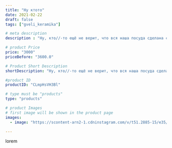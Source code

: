 ```yaml
---
title: "Ну ктото"
date: 2021-02-22
draft: false
tags: ["gveli_keramika"]

# meta description
description : "Ну, кто//-то ещё не верит, что вся наша посуда сделана с любовью?!❤️ Это нерукотвопное пятно ❤️от глазури на столе должно всех окончательно убедить!!! ❤️😁😁😁"

# product Price
price: "3000"
priceBefore: "3600.0"

# Product Short Description
shortDescription: "Ну, кто//-то ещё не верит, что вся наша посуда сделана с любовью?!❤️ Это нерукотвопное пятно ❤️от глазури на столе должно всех окончательно убедить!!! ❤️😁😁😁"

#product ID
productID: "CLmpHsVH3Bl"

# type must be "products"
type: "products"

# product Images
# first image will be shown in the product page
images:
  - image: "https://scontent-arn2-1.cdninstagram.com/v/t51.2885-15/e35/152111913_782858369301985_6756466646229151005_n.jpg?se=7&tp=1&_nc_ht=scontent-arn2-1.cdninstagram.com&_nc_cat=101&_nc_ohc=4GT2FS9ktU4AX9TUV4f&ccb=7-4&oh=2bdac5b175378c9ec778c86aefc69396&oe=6082C059&_nc_sid=86f79a&ig_cache_key=MjUxNDg3ODI5MDQ3NTMxNTMwMQ%3D%3D.2-ccb7-4"

---
```

lorem
